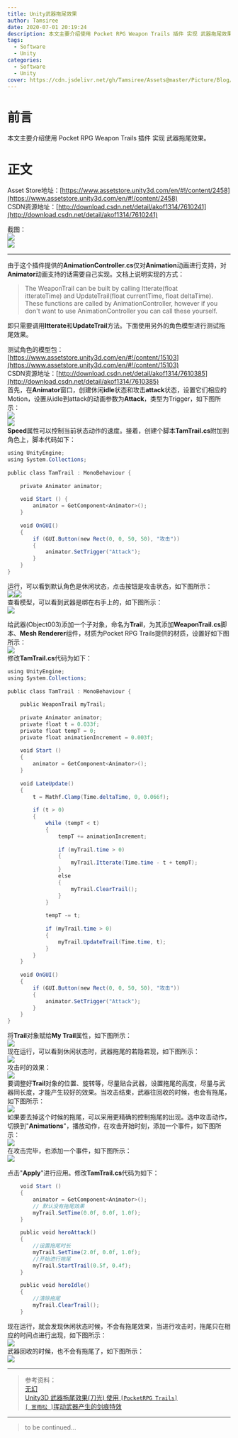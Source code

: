```yaml
---
title: Unity武器拖尾效果
author: Tamsiree
date: 2020-07-01 20:19:24
description: 本文主要介绍使用 Pocket RPG Weapon Trails 插件 实现 武器拖尾效果。
tags:
  - Software
  - Unity
categories:
  - Software
  - Unity
cover: https://cdn.jsdelivr.net/gh/Tamsiree/Assets@master/Picture/Blog/Cover/21b8138987ebc07c387652bb2441bfcc.jpg
---
```

# 前言
本文主要介绍使用 Pocket RPG Weapon Trails 插件 实现 武器拖尾效果。

# 正文

Asset Store地址：[https://www.assetstore.unity3d.com/en/#!/content/2458](https://www.assetstore.unity3d.com/en/#!/content/2458)  
CSDN资源地址：[http://download.csdn.net/detail/akof1314/7610241](http://download.csdn.net/detail/akof1314/7610241)

截图：  
![](https://img-blog.csdn.net/20140709190707821?watermark/2/text/aHR0cDovL2Jsb2cuY3Nkbi5uZXQvYWtvZjEzMTQ=/font/5a6L5L2T/fontsize/400/fill/I0JBQkFCMA==/dissolve/70/gravity/SouthEast)  
![](https://img-blog.csdn.net/20140709190739833)

- - -

由于这个插件提供的**AnimationController.cs**仅对**Animation**动画进行支持，对**Animator**动画支持的话需要自己实现。文档上说明实现的方式：

> The WeaponTrail can be built by calling Itterate(float itterateTime) and UpdateTrail(float currentTime, float deltaTime). These functions are called by AnimationController, however if you don't want to use AnimationController you can call these yourself.

即只需要调用**Itterate**和**UpdateTrail**方法。下面使用另外的角色模型进行测试拖尾效果。

测试角色的模型包：[https://www.assetstore.unity3d.com/en/#!/content/15103](https://www.assetstore.unity3d.com/en/#!/content/15103)  
CSDN资源地址：[http://download.csdn.net/detail/akof1314/7610385](http://download.csdn.net/detail/akof1314/7610385)  
首先，在**Animator**窗口，创建休闲**idle**状态和攻击**attack**状态，设置它们相应的Motion，设置从idle到attack的动画参数为**Attack**，类型为Trigger，如下图所示：  
![](https://img-blog.csdn.net/20140709190941014)  
![](https://img-blog.csdn.net/20140709191003805)  
**Speed**属性可以控制当前状态动作的速度。接着，创建个脚本**TamTrail.cs**附加到角色上，脚本代码如下：

```c#
using UnityEngine;  
using System.Collections;  
  
public class TamTrail : MonoBehaviour {  
  
    private Animator animator;  
  
    void Start () {  
        animator = GetComponent<Animator>();  
    }  
  
    void OnGUI()  
    {  
        if (GUI.Button(new Rect(0, 0, 50, 50), "攻击"))  
        {  
            animator.SetTrigger("Attack");  
        }  
    }  
}
```

运行，可以看到默认角色是休闲状态，点击按钮是攻击状态，如下图所示：  
![](https://img-blog.csdn.net/20140709191040185)![](https://img-blog.csdn.net/20140709191054552)  
查看模型，可以看到武器是绑在右手上的，如下图所示：  
![](https://img-blog.csdn.net/20140709191114115)

给武器(Object003)添加一个子对象，命名为**Trail**，为其添加**WeaponTrail.cs**脚本、**Mesh Renderer**组件，材质为Pocket RPG Trails提供的材质，设置好如下图所示：  
![](https://img-blog.csdn.net/20140709191140432)  
修改**TamTrail.cs**代码为如下：

```c#
using UnityEngine;  
using System.Collections;  
  
public class TamTrail : MonoBehaviour {  
  
    public WeaponTrail myTrail;  
  
    private Animator animator;  
    private float t = 0.033f;  
    private float tempT = 0;  
    private float animationIncrement = 0.003f;  
  
    void Start ()   
    {  
        animator = GetComponent<Animator>();  
    }  
  
    void LateUpdate()  
    {  
        t = Mathf.Clamp(Time.deltaTime, 0, 0.066f);  
  
        if (t > 0)  
        {  
            while (tempT < t)  
            {  
                tempT += animationIncrement;  
  
                if (myTrail.time > 0)  
                {  
                    myTrail.Itterate(Time.time - t + tempT);  
                }  
                else  
                {  
                    myTrail.ClearTrail();  
                }  
            }  
  
            tempT -= t;  
  
            if (myTrail.time > 0)  
            {  
                myTrail.UpdateTrail(Time.time, t);  
            }  
        }  
    }  
  
    void OnGUI()  
    {  
        if (GUI.Button(new Rect(0, 0, 50, 50), "攻击"))  
        {  
            animator.SetTrigger("Attack");  
        }  
    }  
}
```

将**Trail**对象赋给**My Trail**属性，如下图所示：  
![](https://img-blog.csdn.net/20140709191204768)  
现在运行，可以看到休闲状态时，武器拖尾的若隐若现，如下图所示：  
![](https://img-blog.csdn.net/20140709191220352)  
攻击时的效果：  
![](https://img-blog.csdn.net/20140709191236764)  
要调整好**Trail**对象的位置、旋转等，尽量贴合武器，设置拖尾的高度，尽量与武器同长度，才能产生较好的效果。当攻击结束，武器往回收的时候，也会有拖尾，如下图所示：  
![](https://img-blog.csdn.net/20140709191019593)  
如果要去掉这个时候的拖尾，可以采用更精确的控制拖尾的出现。选中攻击动作，切换到"**Animations**"，播放动作，在攻击开始时刻，添加一个事件，如下图所示：  
![](https://img-blog.csdn.net/20140709191842725)  
在攻击完毕，也添加一个事件，如下图所示：  
![](https://img-blog.csdn.net/20140709192008088)

点击"**Apply**"进行应用。修改**TamTrail.cs**代码为如下：

```c#
    void Start ()   
    {  
        animator = GetComponent<Animator>();  
        // 默认没有拖尾效果  
        myTrail.SetTime(0.0f, 0.0f, 1.0f);  
    }  
      
    public void heroAttack()  
    {  
        //设置拖尾时长  
        myTrail.SetTime(2.0f, 0.0f, 1.0f);  
        //开始进行拖尾  
        myTrail.StartTrail(0.5f, 0.4f);  
    }  
  
    public void heroIdle()  
    {  
        //清除拖尾  
        myTrail.ClearTrail();  
    }
```

现在运行，就会发现休闲状态时候，不会有拖尾效果，当进行攻击时，拖尾只在相应的时间点进行出现，如下图所示：  
![](https://img-blog.csdn.net/20140709192036293)  
武器回收的时候，也不会有拖尾了，如下图所示：  
![](https://img-blog.csdn.net/20140709192049288)

---

> 参考资料：  
> [无幻](https://blog.csdn.net/akof1314/article/details/37603559)   
> [Unity3D 武器拖尾效果(刀光) 使用 `[PocketRPG Trails]`](http://blog.csdn.net/xv_ly15/article/details/8509781)  
> [`[ 宣雨松 ]`挥动武器产生的剑痕特效](http://www.xuanyusong.com/archives/2110)

---
> to be continued...
